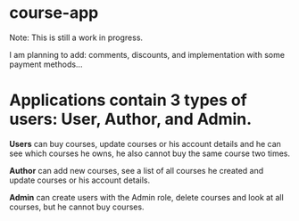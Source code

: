 # course-app
Note: This is still a work in progress. 

I am planning to add: comments, discounts, and implementation with some payment methods...

# Applications contain 3 types of users: **User**, **Author**, and **Admin**. 

**Users** can buy courses, update courses or his account details and he can see which courses he owns, he also cannot buy the same course two times.

**Author** can add new courses, see a list of all courses he created and update courses or his account details.

**Admin** can create users with the Admin role, delete courses and look at all courses, but he cannot buy courses.
